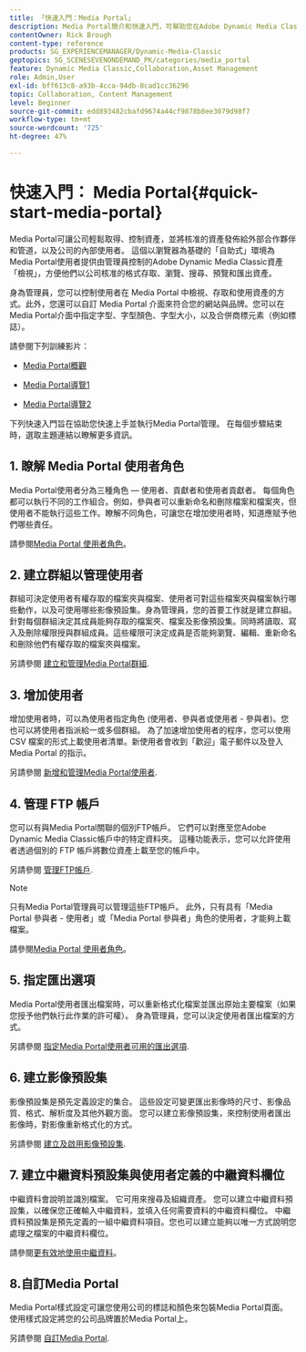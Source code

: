 ```yaml
---
title: 「快速入門：Media Portal」
description: Media Portal簡介和快速入門，可幫助您在Adobe Dynamic Media Classic中快速啟動和執行Media Portal技術和管理。
contentOwner: Rick Brough
content-type: reference
products: SG_EXPERIENCEMANAGER/Dynamic-Media-Classic
geptopics: SG_SCENESEVENONDEMAND_PK/categories/media_portal
feature: Dynamic Media Classic,Collaboration,Asset Management
role: Admin,User
exl-id: bff613c8-a93b-4cca-94db-8cad1cc36296
topic: Collaboration, Content Management
level: Beginner
source-git-commit: edd893482cbafd9674a44cf9878b8ee3079d98f7
workflow-type: tm+mt
source-wordcount: '725'
ht-degree: 47%

---
```


# 快速入門： Media Portal{#quick-start-media-portal}

Media Portal可讓公司輕鬆取得、控制資產，並將核准的資產發佈給外部合作夥伴和管道，以及公司的內部使用者。 這個以瀏覽器為基礎的「自助式」環境為Media Portal使用者提供由管理員控制的Adobe Dynamic Media Classic資產「檢視」，方便他們以公司核准的格式存取、瀏覽、搜尋、預覽和匯出資產。

身為管理員，您可以控制使用者在 Media Portal 中檢視、存取和使用資產的方式。此外，您還可以自訂 Media Portal 介面來符合您的網站與品牌。您可以在Media Portal介面中指定字型、字型顏色、字型大小，以及合併商標元素（例如標誌）。

請參閱下列訓練影片：

* [Media Portal概觀](https://s7d5.scene7.com/s7viewers/html5/VideoViewer.html?videoserverurl=https://s7d5.scene7.com/is/content/&amp;emailurl=https://s7d5.scene7.com/s7/emailFriend&amp;serverUrl=https://s7d5.scene7.com/is/image/&amp;config=Scene7SharedAssets/Universal_HTML5_Video&amp;contenturl=https://s7d5.scene7.com/skins/&amp;asset=S7tutorials/544_mp_overview1_converted%20renamed_Done-AVS)

* [Media Portal導覽1](https://s7d5.scene7.com/s7viewers/html5/VideoViewer.html?videoserverurl=https://s7d5.scene7.com/is/content/&amp;emailurl=https://s7d5.scene7.com/s7/emailFriend&amp;serverUrl=https://s7d5.scene7.com/is/image/&amp;config=Scene7SharedAssets/Universal_HTML5_Video&amp;contenturl=https://s7d5.scene7.com/skins/&amp;asset=S7tutorials/545_mp_tour1_user_converted%20renamed_Done-AVS)

* [Media Portal導覽2](https://s7d5.scene7.com/s7viewers/html5/VideoViewer.html?videoserverurl=https://s7d5.scene7.com/is/content/&amp;emailurl=https://s7d5.scene7.com/s7/emailFriend&amp;serverUrl=https://s7d5.scene7.com/is/image/&amp;config=Scene7SharedAssets/Universal_HTML5_Video&amp;contenturl=https://s7d5.scene7.com/skins/&amp;asset=S7tutorials/546_mp_tour2_admin_converted%20renamed_Done-AVS)

下列快速入門旨在協助您快速上手並執行Media Portal管理。 在每個步驟結束時，選取主題連結以瞭解更多資訊。

## 1. 瞭解 Media Portal 使用者角色

Media Portal使用者分為三種角色 — 使用者、貢獻者和使用者貢獻者。 每個角色都可以執行不同的工作組合。例如，參與者可以重新命名和刪除檔案和檔案夾，但使用者不能執行這些工作。瞭解不同角色，可讓您在增加使用者時，知道應賦予他們哪些責任。

請參閱[Media Portal 使用者角色](media-portal-user-roles.md#media_portal_user_roles)。

## 2. 建立群組以管理使用者

群組可決定使用者有權存取的檔案夾與檔案、使用者可對這些檔案夾與檔案執行哪些動作，以及可使用哪些影像預設集。身為管理員，您的首要工作就是建立群組。針對每個群組決定其成員能夠存取的檔案夾、檔案及影像預設集。同時將讀取、寫入及刪除權限授與群組成員。這些權限可決定成員是否能夠瀏覽、編輯、重新命名和刪除他們有權存取的檔案夾與檔案。

另請參閱 [建立和管理Media Portal群組](creating-media-portal-groups.md#creating_and_managing_media_portal_groups).

## 3. 增加使用者

增加使用者時，可以為使用者指定角色 (使用者、參與者或使用者 - 參與者)。您也可以將使用者指派給一或多個群組。 為了加速增加使用者的程序，您可以使用 CSV 檔案的形式上載使用者清單。新使用者會收到「歡迎」電子郵件以及登入 Media Portal 的指示。

另請參閱 [新增和管理Media Portal使用者](adding-media-portal-users.md#adding_and_managing_media_portal_users).

## 4. 管理 FTP 帳戶

您可以有與Media Portal關聯的個別FTP帳戶。 它們可以對應至您Adobe Dynamic Media Classic帳戶中的特定資料夾。 這種功能表示，您可以允許使用者透過個別的 FTP 帳戶將數位資產上載至您的帳戶中。

另請參閱 [管理FTP帳戶](ftp-accounts.md#managing_ftp_accounts).

>[!NOTE]
>
>只有Media Portal管理員可以管理這些FTP帳戶。 此外，只有具有「Media Portal 參與者 - 使用者」或「Media Portal 參與者」角色的使用者，才能夠上載檔案。

請參閱[Media Portal 使用者角色](media-portal-user-roles.md#media_portal_user_roles)。

## 5. 指定匯出選項

Media Portal使用者匯出檔案時，可以重新格式化檔案並匯出原始主要檔案（如果您授予他們執行此作業的許可權）。 身為管理員，您可以決定使用者匯出檔案的方式。

另請參閱 [指定Media Portal使用者可用的匯出選項](specifying-export-options-available-media.md#specifying_export_options_available_to_media_portal_users).

## 6. 建立影像預設集

影像預設集是預先定義設定的集合。 這些設定可變更匯出影像時的尺寸、影像品質、格式、解析度及其他外觀方面。 您可以建立影像預設集，來控制使用者匯出影像時，對影像重新格式化的方式。

另請參閱 [建立及啟用影像預設集](creating-enabling-image-presets.md#creating_and_enabling_image_presets).

## 7. 建立中繼資料預設集與使用者定義的中繼資料欄位

中繼資料會說明並識別檔案。 它可用來搜尋及組織資產。 您可以建立中繼資料預設集，以確保您正確輸入中繼資料，並填入任何需要資料的中繼資料欄位。 中繼資料預設集是預先定義的一組中繼資料項目。您也可以建立能夠以唯一方式說明您處理之檔案的中繼資料欄位。

請參閱[更有效地使用中繼資料](making-efficient-metadata.md#making_more_efficient_use_of_metadata)。

## 8.自訂Media Portal

Media Portal樣式設定可讓您使用公司的標誌和顏色來包裝Media Portal頁面。 使用樣式設定將您的公司品牌置於Media Portal上。

另請參閱 [自訂Media Portal](customizing-media-portal-screen.md#customizing_the_media_portal_screen).
